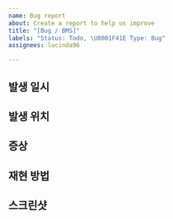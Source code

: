```yaml
---
name: Bug report
about: Create a report to help us improve
title: "[Bug / BMS]"
labels: "Status: Todo, \U0001F41E Type: Bug"
assignees: lucinda96

---
```


## 발생 일시

## 발생 위치

## 증상

## 재현 방법

## 스크린샷
